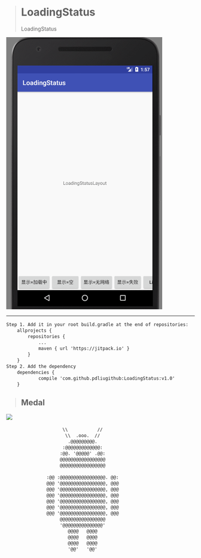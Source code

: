 ># LoadingStatus
>LoadingStatus

![效果图展示](https://github.com/pdliugithub/LoadingStatus/blob/master/gif/loading_screen01.gif)

***

    Step 1. Add it in your root build.gradle at the end of repositories:
        allprojects {
            repositories {
                ...
                maven { url 'https://jitpack.io' }
            }
        }
    Step 2. Add the dependency
        dependencies {
                compile 'com.github.pdliugithub:LoadingStatus:v1.0'
        }

>## Medal

  [![](https://jitpack.io/v/pdliugithub/LoadingStatus.svg)](https://jitpack.io/#pdliugithub/LoadingStatus)


                         \\           //
                          \\  .ooo.  //
                           .@@@@@@@@@.
                         :@@@@@@@@@@@@@:
                        :@@. '@@@@@' .@@:
                        @@@@@@@@@@@@@@@@@
                        @@@@@@@@@@@@@@@@@

                   :@@ :@@@@@@@@@@@@@@@@@. @@:
                   @@@ '@@@@@@@@@@@@@@@@@, @@@
                   @@@ '@@@@@@@@@@@@@@@@@, @@@
                   @@@ '@@@@@@@@@@@@@@@@@, @@@
                   @@@ '@@@@@@@@@@@@@@@@@, @@@
                   @@@ '@@@@@@@@@@@@@@@@@, @@@
                   @@@ '@@@@@@@@@@@@@@@@@, @@@
                        @@@@@@@@@@@@@@@@@
                        '@@@@@@@@@@@@@@@'
                           @@@@   @@@@
                           @@@@   @@@@
                           @@@@   @@@@
                           '@@'   '@@'
